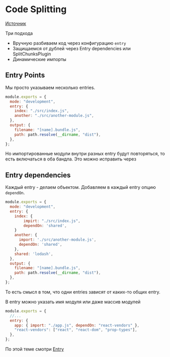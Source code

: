 # Code Splitting

[Источник](https://webpack.js.org/guides/code-splitting/)

Три подхода

- Вручную разбиваем код через конфигурацию `entry`
- Защищаемся от дублей через Entry dependencies или SplitChunksPlugin
- Динамические импорты

## Entry Points

Мы просто указываем несколько entries.

```javascript
module.exports = {
  mode: "development",
  entry: {
    index: "./src/index.js",
    another: "./src/another-module.js",
  },
  output: {
    filename: "[name].bundle.js",
    path: path.resolve(__dirname, "dist"),
  },
};
```

Но импортированные модули внутри разных entry будут повторяться, то есть включаться в оба бандла. Это можно исправить через

## Entry dependencies

Каждый entry - делаем объектом. Добавляем в каждый entry опцию `dependOn`.

```js
module.exports = {
  mode: "development",
  entry: {
    index: {
        impirt: "./src/index.js",
        dependOn: 'shared',
    }
    another: {
      import: './src/another-module.js',
      dependOn: 'shared',
    },
    shared: 'lodash',
  },
  output: {
    filename: "[name].bundle.js",
    path: path.resolve(__dirname, "dist"),
  },
};
```

То есть смысл в том, что одни entries зависят от каких-то общих entry.

В entry можно указать имя модуля или даже массив модулей

```js
module.exports = {
  //...
  entry: {
    app: { import: "./app.js", dependOn: "react-vendors" },
    "react-vendors": ["react", "react-dom", "prop-types"],
  },
};
```

По этой теме смотри [Entry](entry.md)

